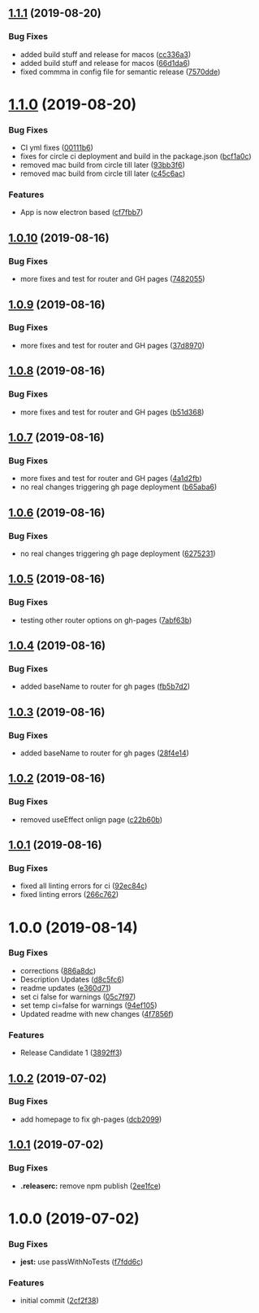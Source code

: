 ## [1.1.1](https://github.com/ethernodeio/enui/compare/1.1.0...1.1.1) (2019-08-20)


### Bug Fixes

* added build stuff and release for macos ([cc336a3](https://github.com/ethernodeio/enui/commit/cc336a3))
* added build stuff and release for macos ([66d1da6](https://github.com/ethernodeio/enui/commit/66d1da6))
* fixed commma in config file for semantic release ([7570dde](https://github.com/ethernodeio/enui/commit/7570dde))

# [1.1.0](https://github.com/ethernodeio/enui/compare/1.0.10...1.1.0) (2019-08-20)


### Bug Fixes

* CI yml fixes ([00111b6](https://github.com/ethernodeio/enui/commit/00111b6))
* fixes for circle ci deployment and build in the package.json ([bcf1a0c](https://github.com/ethernodeio/enui/commit/bcf1a0c))
* removed mac build from circle till later ([93bb3f6](https://github.com/ethernodeio/enui/commit/93bb3f6))
* removed mac build from circle till later ([c45c6ac](https://github.com/ethernodeio/enui/commit/c45c6ac))


### Features

* App is now electron based ([cf7fbb7](https://github.com/ethernodeio/enui/commit/cf7fbb7))

## [1.0.10](https://github.com/ethernodeio/enui/compare/1.0.9...1.0.10) (2019-08-16)


### Bug Fixes

* more fixes and test for router and GH pages ([7482055](https://github.com/ethernodeio/enui/commit/7482055))

## [1.0.9](https://github.com/ethernodeio/enui/compare/1.0.8...1.0.9) (2019-08-16)


### Bug Fixes

* more fixes and test for router and GH pages ([37d8970](https://github.com/ethernodeio/enui/commit/37d8970))

## [1.0.8](https://github.com/ethernodeio/enui/compare/1.0.7...1.0.8) (2019-08-16)


### Bug Fixes

* more fixes and test for router and GH pages ([b51d368](https://github.com/ethernodeio/enui/commit/b51d368))

## [1.0.7](https://github.com/ethernodeio/enui/compare/1.0.6...1.0.7) (2019-08-16)


### Bug Fixes

* more fixes and test for router and GH pages ([4a1d2fb](https://github.com/ethernodeio/enui/commit/4a1d2fb))
* no real changes triggering gh page deployment ([b65aba6](https://github.com/ethernodeio/enui/commit/b65aba6))

## [1.0.6](https://github.com/ethernodeio/enui/compare/1.0.5...1.0.6) (2019-08-16)


### Bug Fixes

* no real changes triggering gh page deployment ([6275231](https://github.com/ethernodeio/enui/commit/6275231))

## [1.0.5](https://github.com/ethernodeio/enui/compare/1.0.4...1.0.5) (2019-08-16)


### Bug Fixes

* testing other router options on gh-pages ([7abf63b](https://github.com/ethernodeio/enui/commit/7abf63b))

## [1.0.4](https://github.com/ethernodeio/enui/compare/1.0.3...1.0.4) (2019-08-16)


### Bug Fixes

* added baseName to router for gh pages ([fb5b7d2](https://github.com/ethernodeio/enui/commit/fb5b7d2))

## [1.0.3](https://github.com/ethernodeio/enui/compare/1.0.2...1.0.3) (2019-08-16)


### Bug Fixes

* added baseName to router for gh pages ([28f4e14](https://github.com/ethernodeio/enui/commit/28f4e14))

## [1.0.2](https://github.com/ethernodeio/enui/compare/1.0.1...1.0.2) (2019-08-16)


### Bug Fixes

* removed useEffect onlign page ([c22b60b](https://github.com/ethernodeio/enui/commit/c22b60b))

## [1.0.1](https://github.com/ethernodeio/enui/compare/1.0.0...1.0.1) (2019-08-16)


### Bug Fixes

* fixed all linting errors for ci ([92ec84c](https://github.com/ethernodeio/enui/commit/92ec84c))
* fixed linting errors ([266c762](https://github.com/ethernodeio/enui/commit/266c762))

# 1.0.0 (2019-08-14)


### Bug Fixes

* corrections ([886a8dc](https://github.com/ethernodeio/enui/commit/886a8dc))
* Description Updates ([d8c5fc6](https://github.com/ethernodeio/enui/commit/d8c5fc6))
* readme updates ([e360d71](https://github.com/ethernodeio/enui/commit/e360d71))
* set ci false for warnings ([05c7f97](https://github.com/ethernodeio/enui/commit/05c7f97))
* set temp ci=false for warnings ([94ef105](https://github.com/ethernodeio/enui/commit/94ef105))
* Updated readme with new changes ([4f7856f](https://github.com/ethernodeio/enui/commit/4f7856f))


### Features

* Release Candidate 1 ([3892ff3](https://github.com/ethernodeio/enui/commit/3892ff3))

## [1.0.2](https://github.com/etclabscore/pristine-typescript-react/compare/1.0.1...1.0.2) (2019-07-02)


### Bug Fixes

* add homepage to fix gh-pages ([dcb2099](https://github.com/etclabscore/pristine-typescript-react/commit/dcb2099))

## [1.0.1](https://github.com/etclabscore/pristine-typescript-react/compare/1.0.0...1.0.1) (2019-07-02)


### Bug Fixes

* **.releaserc:** remove npm publish ([2ee1fce](https://github.com/etclabscore/pristine-typescript-react/commit/2ee1fce))

# 1.0.0 (2019-07-02)


### Bug Fixes

* **jest:** use passWithNoTests ([f7fdd6c](https://github.com/etclabscore/pristine-typescript-react/commit/f7fdd6c))


### Features

* initial commit ([2cf2f38](https://github.com/etclabscore/pristine-typescript-react/commit/2cf2f38))
